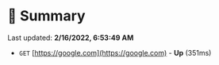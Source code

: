 # 📖 Summary
Last updated: **2/16/2022, 6:53:49 AM**

- `GET` [https://google.com](https://google.com) - **Up** (351ms)
